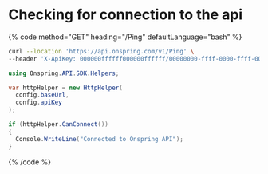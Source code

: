 # Checking for connection to the api

{% code method="GET" heading="/Ping" defaultLanguage="bash" %}

```bash
curl --location 'https://api.onspring.com/v1/Ping' \
--header 'X-ApiKey: 000000ffffff000000ffffff/00000000-ffff-0000-ffff-000000000000'
```

```csharp
using Onspring.API.SDK.Helpers;

var httpHelper = new HttpHelper(
  config.baseUrl,
  config.apiKey
);

if (httpHelper.CanConnect())
{
  Console.WriteLine("Connected to Onspring API");
}

```

{% /code %}
